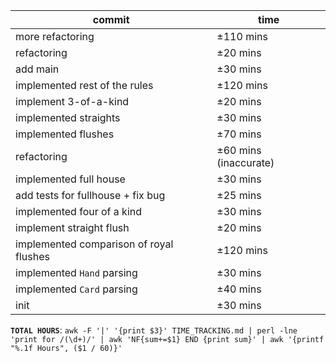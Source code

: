 | commit                                  | time                  |
|-----------------------------------------|-----------------------|
| more refactoring                        | ±110 mins             |
| refactoring                             | ±20 mins              |
| add main                                | ±30 mins              |
| implemented rest of the rules           | ±120 mins             |
| implement 3-of-a-kind                   | ±20 mins              |
| implemented straights                   | ±30 mins              |
| implemented flushes                     | ±70 mins              |
| refactoring                             | ±60 mins (inaccurate) |
| implemented full house                  | ±30 mins              |
| add tests for fullhouse + fix bug       | ±25 mins              |
| implemented four of a kind              | ±30 mins              |
| implement straight flush                | ±20 mins              |
| implemented comparison of royal flushes | ±120 mins             |
| implemented `Hand` parsing              | ±30 mins              |
| implemented `Card` parsing              | ±40 mins              |
| init                                    | ±30 mins              |

**`TOTAL HOURS`**:
`awk -F '|' '{print $3}' TIME_TRACKING.md | perl -lne 'print for /(\d+)/' | awk 'NF{sum+=$1} END {print sum}' | awk '{printf "%.1f Hours", ($1 / 60)}'`

